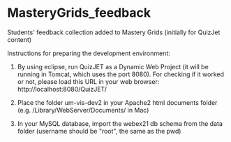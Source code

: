 # MasteryGrids_feedback
Students' feedback collection added to Mastery Grids (initially for QuizJet content)

Instructions for preparing the development environment:

1. By using eclipse, run QuizJET as a Dynamic Web Project (it will be running in Tomcat, which uses the port 8080). For checking if it worked or not, please load this URL in your web browser: http://localhost:8080/QuizJET/

2. Place the folder um-vis-dev2 in your Apache2 html documents folder (e.g. /Library/WebServer/Documents/ in Mac)

3. In your MySQL database, import the webex21 db schema from the data folder (username should be "root", the same as the pwd)

